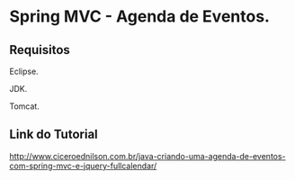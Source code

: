<H1>Spring MVC - Agenda de Eventos.</H1>


<h2>Requisitos</h2>

<p>Eclipse.</p>
<p>JDK.</p>
<p>Tomcat.</p>


<h2>Link do Tutorial</h2>

<a href="http://www.ciceroednilson.com.br/java-criando-uma-agenda-de-eventos-com-spring-mvc-e-jquery-fullcalendar/">
http://www.ciceroednilson.com.br/java-criando-uma-agenda-de-eventos-com-spring-mvc-e-jquery-fullcalendar/
</a>

